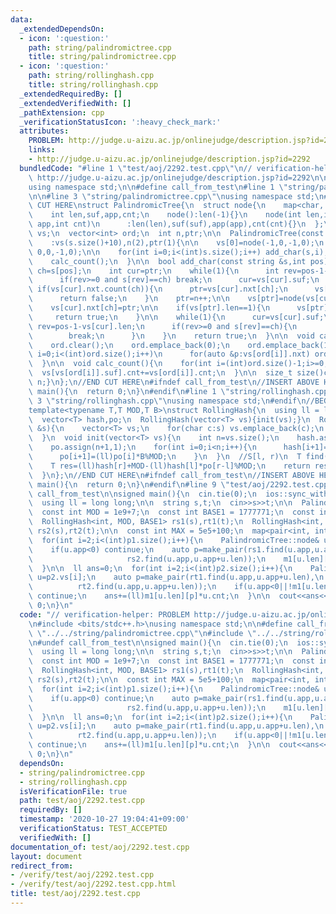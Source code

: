 ```yaml
---
data:
  _extendedDependsOn:
  - icon: ':question:'
    path: string/palindromictree.cpp
    title: string/palindromictree.cpp
  - icon: ':question:'
    path: string/rollinghash.cpp
    title: string/rollinghash.cpp
  _extendedRequiredBy: []
  _extendedVerifiedWith: []
  _pathExtension: cpp
  _verificationStatusIcon: ':heavy_check_mark:'
  attributes:
    PROBLEM: http://judge.u-aizu.ac.jp/onlinejudge/description.jsp?id=2292
    links:
    - http://judge.u-aizu.ac.jp/onlinejudge/description.jsp?id=2292
  bundledCode: "#line 1 \"test/aoj/2292.test.cpp\"\n// verification-helper: PROBLEM\
    \ http://judge.u-aizu.ac.jp/onlinejudge/description.jsp?id=2292\n\n#include <bits/stdc++.h>\n\
    using namespace std;\n\n#define call_from_test\n#line 1 \"string/palindromictree.cpp\"\
    \n\n#line 3 \"string/palindromictree.cpp\"\nusing namespace std;\n#endif\n//BEGIN\
    \ CUT HERE\nstruct PalindromicTree{\n  struct node{\n    map<char, int> nxt;\n\
    \    int len,suf,app,cnt;\n    node():len(-1){}\n    node(int len,int suf,int\
    \ app,int cnt)\n      :len(len),suf(suf),app(app),cnt(cnt){}\n  };\n  vector<node>\
    \ vs;\n  vector<int> ord;\n  int n,ptr;\n\n  PalindromicTree(const string &s)\n\
    \    :vs(s.size()+10),n(2),ptr(1){\n\n    vs[0]=node(-1,0,-1,0);\n    vs[1]=node(\
    \ 0,0,-1,0);\n\n    for(int i=0;i<(int)s.size();i++) add_char(s,i);\n    calc_order();\n\
    \    calc_count();\n  }\n\n  bool add_char(const string &s,int pos){\n    char\
    \ ch=s[pos];\n    int cur=ptr;\n    while(1){\n      int rev=pos-1-vs[cur].len;\n\
    \      if(rev>=0 and s[rev]==ch) break;\n      cur=vs[cur].suf;\n    }\n\n   \
    \ if(vs[cur].nxt.count(ch)){\n      ptr=vs[cur].nxt[ch];\n      vs[ptr].cnt++;\n\
    \      return false;\n    }\n    ptr=n++;\n\n    vs[ptr]=node(vs[cur].len+2,-1,pos-vs[cur].len-1,1);\n\
    \    vs[cur].nxt[ch]=ptr;\n\n    if(vs[ptr].len==1){\n      vs[ptr].suf=1;\n \
    \     return true;\n    }\n\n    while(1){\n      cur=vs[cur].suf;\n      int\
    \ rev=pos-1-vs[cur].len;\n      if(rev>=0 and s[rev]==ch){\n        vs[ptr].suf=vs[cur].nxt[ch];\n\
    \        break;\n      }\n    }\n    return true;\n  }\n\n  void calc_order(){\n\
    \    ord.clear();\n    ord.emplace_back(0);\n    ord.emplace_back(1);\n    for(int\
    \ i=0;i<(int)ord.size();i++)\n      for(auto &p:vs[ord[i]].nxt) ord.emplace_back(p.second);\n\
    \  }\n\n  void calc_count(){\n    for(int i=(int)ord.size()-1;i>=0;i--)\n    \
    \  vs[vs[ord[i]].suf].cnt+=vs[ord[i]].cnt;\n  }\n\n  size_t size()const{return\
    \ n;}\n};\n//END CUT HERE\n#ifndef call_from_test\n//INSERT ABOVE HERE\nsigned\
    \ main(){\n  return 0;\n}\n#endif\n#line 1 \"string/rollinghash.cpp\"\n\n#line\
    \ 3 \"string/rollinghash.cpp\"\nusing namespace std;\n#endif\n//BEGIN CUT HERE\n\
    template<typename T,T MOD,T B>\nstruct RollingHash{\n  using ll = long long;\n\
    \  vector<T> hash,po;\n  RollingHash(vector<T> vs){init(vs);}\n  RollingHash(string\
    \ &s){\n    vector<T> vs;\n    for(char c:s) vs.emplace_back(c);\n    init(vs);\n\
    \  }\n  void init(vector<T> vs){\n    int n=vs.size();\n    hash.assign(n+1,0);\n\
    \    po.assign(n+1,1);\n    for(int i=0;i<n;i++){\n      hash[i+1]=((ll)hash[i]*B+vs[i])%MOD;\n\
    \      po[i+1]=(ll)po[i]*B%MOD;\n    }\n  }\n  //S[l, r)\n  T find(int l,int r){\n\
    \    T res=(ll)hash[r]+MOD-(ll)hash[l]*po[r-l]%MOD;\n    return res>=MOD?res-MOD:res;\n\
    \  }\n};\n//END CUT HERE\n#ifndef call_from_test\n//INSERT ABOVE HERE\nsigned\
    \ main(){\n  return 0;\n}\n#endif\n#line 9 \"test/aoj/2292.test.cpp\"\n#undef\
    \ call_from_test\n\nsigned main(){\n  cin.tie(0);\n  ios::sync_with_stdio(0);\n\
    \  using ll = long long;\n\n  string s,t;\n  cin>>s>>t;\n\n  PalindromicTree p1(s),p2(t);\n\
    \  const int MOD = 1e9+7;\n  const int BASE1 = 1777771;\n  const int BASE2 = 1e6+3;\n\
    \  RollingHash<int, MOD, BASE1> rs1(s),rt1(t);\n  RollingHash<int, MOD, BASE2>\
    \ rs2(s),rt2(t);\n\n  const int MAX = 5e5+100;\n  map<pair<int, int>, int> m1[MAX];\n\
    \  for(int i=2;i<(int)p1.size();i++){\n    PalindromicTree::node& u=p1.vs[i];\n\
    \    if(u.app<0) continue;\n    auto p=make_pair(rs1.find(u.app,u.app+u.len),\n\
    \                     rs2.find(u.app,u.app+u.len));\n    m1[u.len][p]=u.cnt;\n\
    \  }\n\n  ll ans=0;\n  for(int i=2;i<(int)p2.size();i++){\n    PalindromicTree::node&\
    \ u=p2.vs[i];\n    auto p=make_pair(rt1.find(u.app,u.app+u.len),\n           \
    \          rt2.find(u.app,u.app+u.len));\n    if(u.app<0||!m1[u.len].count(p))\
    \ continue;\n    ans+=(ll)m1[u.len][p]*u.cnt;\n  }\n\n  cout<<ans<<endl;\n  return\
    \ 0;\n}\n"
  code: "// verification-helper: PROBLEM http://judge.u-aizu.ac.jp/onlinejudge/description.jsp?id=2292\n\
    \n#include <bits/stdc++.h>\nusing namespace std;\n\n#define call_from_test\n#include\
    \ \"../../string/palindromictree.cpp\"\n#include \"../../string/rollinghash.cpp\"\
    \n#undef call_from_test\n\nsigned main(){\n  cin.tie(0);\n  ios::sync_with_stdio(0);\n\
    \  using ll = long long;\n\n  string s,t;\n  cin>>s>>t;\n\n  PalindromicTree p1(s),p2(t);\n\
    \  const int MOD = 1e9+7;\n  const int BASE1 = 1777771;\n  const int BASE2 = 1e6+3;\n\
    \  RollingHash<int, MOD, BASE1> rs1(s),rt1(t);\n  RollingHash<int, MOD, BASE2>\
    \ rs2(s),rt2(t);\n\n  const int MAX = 5e5+100;\n  map<pair<int, int>, int> m1[MAX];\n\
    \  for(int i=2;i<(int)p1.size();i++){\n    PalindromicTree::node& u=p1.vs[i];\n\
    \    if(u.app<0) continue;\n    auto p=make_pair(rs1.find(u.app,u.app+u.len),\n\
    \                     rs2.find(u.app,u.app+u.len));\n    m1[u.len][p]=u.cnt;\n\
    \  }\n\n  ll ans=0;\n  for(int i=2;i<(int)p2.size();i++){\n    PalindromicTree::node&\
    \ u=p2.vs[i];\n    auto p=make_pair(rt1.find(u.app,u.app+u.len),\n           \
    \          rt2.find(u.app,u.app+u.len));\n    if(u.app<0||!m1[u.len].count(p))\
    \ continue;\n    ans+=(ll)m1[u.len][p]*u.cnt;\n  }\n\n  cout<<ans<<endl;\n  return\
    \ 0;\n}\n"
  dependsOn:
  - string/palindromictree.cpp
  - string/rollinghash.cpp
  isVerificationFile: true
  path: test/aoj/2292.test.cpp
  requiredBy: []
  timestamp: '2020-10-27 19:04:41+09:00'
  verificationStatus: TEST_ACCEPTED
  verifiedWith: []
documentation_of: test/aoj/2292.test.cpp
layout: document
redirect_from:
- /verify/test/aoj/2292.test.cpp
- /verify/test/aoj/2292.test.cpp.html
title: test/aoj/2292.test.cpp
---
```

